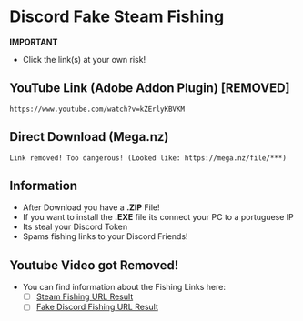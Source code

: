 # Discord Fake Steam Fishing

**IMPORTANT**
- Click the link(s) at your own risk!

## YouTube Link (Adobe Addon Plugin) [REMOVED]
```
https://www.youtube.com/watch?v=kZErlyKBVKM
```

## Direct Download (Mega.nz)
```
Link removed! Too dangerous! (Looked like: https://mega.nz/file/***)
```
 
## Information
- After Download you have a **.ZIP** File!
- If you want to install the **.EXE** file its connect your PC to a portuguese IP
- Its steal your Discord Token
- Spams fishing links to your Discord Friends!

## Youtube Video got Removed!
- You can find information about the Fishing Links here: 
    - [ ] [Steam Fishing URL Result](https://github.com/NeikiDev/NeikiAnalytics/blob/main/finished/fishing/discord-steam-fishing%231.md)
    - [ ] [Fake Discord Fishing URL Result](https://github.com/NeikiDev/NeikiAnalytics/blob/main/finished/fishing/discord-FakeDiscord-fishing%231.md)